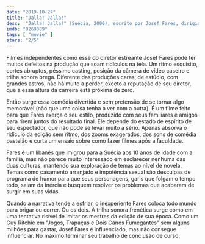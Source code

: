 ```yaml
---
date: "2019-10-27"
title: "Jalla! Jalla!"
desc: '"Jalla! Jalla!" (Suécia, 2000), escrito por Josef Fares, dirigido por Josef Fares, com Fares Fares, Torkel Petersson e Tuva Novotny. Reassisti por DVD, a primeira vez foi no Noitão Belas Artes há milênios atrás.'
imdb: "0269389"
tags: [ "movie" ]
stars: "2/5"
---
```

Filmes independentes como esse do diretor estreante Josef Fares pode ter muitos defeitos na produção que soam ridículos na tela. Um ritmo esquisito, cortes abruptos, péssimo casting, posição da câmera de vídeo caseiro e trilha sonora brega. Diferente das produções caras, de estúdio, com grandes astros, não há muito a perder, exceto a reputação de seu diretor, que a essa altura da carreira está próxima de zero.

Então surge essa comédia divertida e sem pretensão de se tornar algo memorável (não que uma coisa tenha a ver com a outra). É um filme feito para que Fares exerça o seu estilo, produzido com seus familiares e amigos para rirem juntos do resultado final. Ele depende do estado de espírito de seu espectador, que não pode se levar muito a sério. Apenas absorva o ridículo da edição sem ritmo, dos zooms exagerados, dos sons de comédia pastelão e curta um ensaio sobre como fazer filmes após a faculdade.

Fares é um libanês que imigrou para a Suécia aos 10 anos de idade com a família, mas não parece muito interessado em esclarecer nenhuma das duas culturas, mantendo sua exploração de temas ao nível de novela. Temas como casamento arranjado e impotência sexual são desculpas de programa de humor para que seus personagens, garis que folgam o tempo todo, saiam da inércia e busquem resolver os problemas que acabaram de surgir em suas vidas.

Quando a narrativa tende a esfriar, o inexperiente Fares coloca todo mundo para brigar ou correr. Ou os dois. A trilha sonora frenética surge como em uma tentativa risível de imitar os mestres da edição de sua época. Como um Guy Ritchie em "Jogos, Trapaças e Dois Canos Fumegantes" sem alguns milhões para gastar, Josef Fares é influenciado, mas não consegue influenciar. No máximo terminar seu trabalho de conclusão de curso.
